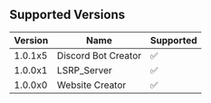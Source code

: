 ## Supported Versions


| Version |        Name           |     Supported   |
| ------- | ------------------ | ------------------- |
| 1.0.1x5   | Discord Bot Creator |:white_check_mark: |
| 1.0.0x1   | LSRP_Server        | :white_check_mark: |
| 1.0.0x0  | Website Creator |:white_check_mark: |

